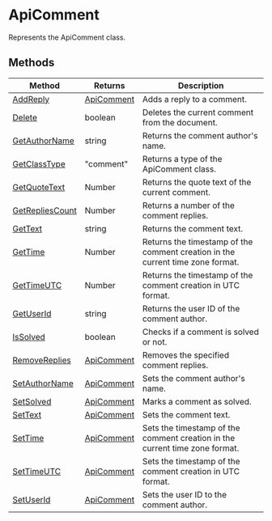 # ApiComment

Represents the ApiComment class.


## Methods

| Method | Returns | Description |
| ------ | ------- | ----------- |
| [AddReply](./Methods/AddReply.md) | [ApiComment](../ApiComment/ApiComment.md) | Adds a reply to a comment. |
| [Delete](./Methods/Delete.md) | boolean | Deletes the current comment from the document. |
| [GetAuthorName](./Methods/GetAuthorName.md) | string | Returns the comment author's name. |
| [GetClassType](./Methods/GetClassType.md) | "comment" | Returns a type of the ApiComment class. |
| [GetQuoteText](./Methods/GetQuoteText.md) | Number | Returns the quote text of the current comment. |
| [GetRepliesCount](./Methods/GetRepliesCount.md) | Number | Returns a number of the comment replies. |
| [GetText](./Methods/GetText.md) | string | Returns the comment text. |
| [GetTime](./Methods/GetTime.md) | Number | Returns the timestamp of the comment creation in the current time zone format. |
| [GetTimeUTC](./Methods/GetTimeUTC.md) | Number | Returns the timestamp of the comment creation in UTC format. |
| [GetUserId](./Methods/GetUserId.md) | string | Returns the user ID of the comment author. |
| [IsSolved](./Methods/IsSolved.md) | boolean | Checks if a comment is solved or not. |
| [RemoveReplies](./Methods/RemoveReplies.md) | [ApiComment](../ApiComment/ApiComment.md) | Removes the specified comment replies. |
| [SetAuthorName](./Methods/SetAuthorName.md) | [ApiComment](../ApiComment/ApiComment.md) | Sets the comment author's name. |
| [SetSolved](./Methods/SetSolved.md) | [ApiComment](../ApiComment/ApiComment.md) | Marks a comment as solved. |
| [SetText](./Methods/SetText.md) | [ApiComment](../ApiComment/ApiComment.md) | Sets the comment text. |
| [SetTime](./Methods/SetTime.md) | [ApiComment](../ApiComment/ApiComment.md) | Sets the timestamp of the comment creation in the current time zone format. |
| [SetTimeUTC](./Methods/SetTimeUTC.md) | [ApiComment](../ApiComment/ApiComment.md) | Sets the timestamp of the comment creation in UTC format. |
| [SetUserId](./Methods/SetUserId.md) | [ApiComment](../ApiComment/ApiComment.md) | Sets the user ID to the comment author. |
